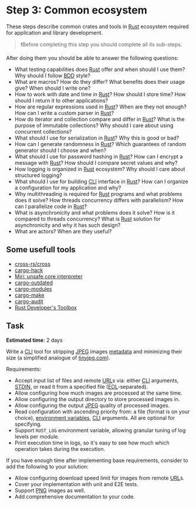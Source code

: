 Step 3: Common ecosystem
========================

These steps describe common crates and tools in [Rust] ecosystem required for application and library development.

> ❗️Before completing this step you should complete all its sub-steps.

After doing them you should be able to answer the following questions:
- What testing capabilities does [Rust] offer and when should I use them? Why should I follow [BDD] style?
- What are macros? How do they differ? What benefits does their usage give? When should I write one?
- How to work with date and time in [Rust]? How should I store time? How should I return it to other applications?
- How are regular expressions used in [Rust]? When are they not enough? How can I write a custom parser in [Rust]?
- How do iterator and collection compare and differ in [Rust]? What is the purpose of immutable collections? Why should I care about using concurrent collections?
- What should I use for serialization in [Rust]? Why this is good or bad?
- How can I generate randomness in [Rust]? Which guarantees of random generator should I choose and when?
- What should I use for password hashing in [Rust]? How can I encrypt a message with [Rust]? How should I compare secret values and why?
- How logging is organized in [Rust] ecosystem? Why should I care about structured logging?
- What should I use for building [CLI] interface in [Rust]? How can I organize a configuration for my application and why?
- Why multithreading is required for [Rust] programs and what problems does it solve? How threads concurrency differs with parallelism? How can I parallelize code in [Rust]?
- What is asynchronicity and what problems does it solve? How is it compared to threads concurrency? What is [Rust] solution for asynchronicity and why it has such design?
- What are actors? When are they useful?


## Some usefull tools

- [cross-rs/cross](https://github.com/cross-rs/cross)
- [cargo-hack](https://github.com/taiki-e/cargo-hack)
- [Miri: unsafe core interpreter](https://github.com/rust-lang/miri)
- [cargo-outdated](https://crates.io/crates/cargo-outdated)
- [cargo-modules](https://github.com/regexident/cargo-modules)
- [cargo-make](https://github.com/sagiegurari/cargo-make)
- [cargo-audit](https://github.com/RustSec/rustsec/tree/main/cargo-audit)
- [Rust Developer's Toolbox](https://github.com/rust-lang-ua/learn_rust_together/blob/master/toolbox_general.md)

## Task

__Estimated time__: 2 days




Write a [CLI] tool for stripping [JPEG] images [metadata][21] and minimizing their size (a simplified analogue of [tinyjpg.com]).

Requirements:
- Accept input list of files and remote [URL]s via: either [CLI] arguments, [STDIN], or read it from a specified file ([EOL]-separated).
- Allow configuring how much images are processed at the same time.
- Allow configuring the output directory to store processed images in.
- Allow configuring the output [JPEG] quality of processed images.
- Read configuration with ascending priority from: a file (format is on your choice), [environment variables][22], [CLI] arguments. All are optional for specifying.
- Support `RUST_LOG` environment variable, allowing granular tuning of log levels per module.
- Print execution time in logs, so it's easy to see how much which operation takes during the execution.

If you have enough time after implementing base requirements, consider to add the following to your solution:
- Allow configuring download speed limit for images from remote [URL]s.
- Cover your implementation with unit and E2E tests.
- Support [PNG] images as well.
- Add comprehensive documentation to your code.




[BDD]: https://en.wikipedia.org/wiki/Behavior-driven_development
[CLI]: https://en.wikipedia.org/wiki/Command-line_interface
[EOL]: https://en.wikipedia.org/wiki/Newline
[JPEG]: https://en.wikipedia.org/wiki/JPEG
[PNG]: https://en.wikipedia.org/wiki/PNG
[Rust]: https://www.rust-lang.org
[STDIN]: https://en.wikipedia.org/wiki/Standard_streams#Standard_input_(stdin)
[tinyjpg.com]: https://tinyjpg.com
[URL]: https://en.wikipedia.org/wiki/URL

[21]: https://picvario.com/what-is-image-metadata-role-and-benefits
[22]: https://en.wikipedia.org/wiki/Environment_variable
